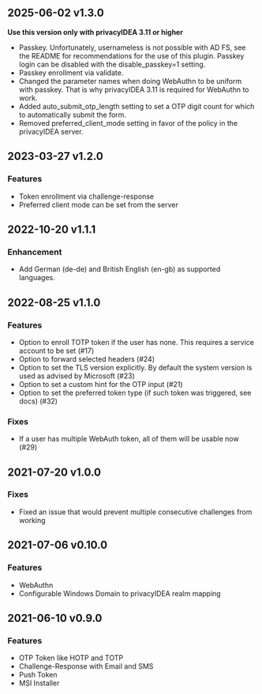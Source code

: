 ## 2025-06-02 v1.3.0

**Use this version only with privacyIDEA 3.11 or higher**
* Passkey. Unfortunately, usernameless is not possible with AD FS, see the README for recommendations for the use of this plugin. Passkey login can be disabled with the disable_passkey=1 setting.
* Passkey enrollment via validate.
* Changed the parameter names when doing WebAuthn to be uniform with passkey. That is why privacyIDEA 3.11 is required for WebAuthn to work.
* Added auto_submit_otp_length setting to set a OTP digit count for which to automatically submit the form.
* Removed preferred_client_mode setting in favor of the policy in the privacyIDEA server. 

## 2023-03-27 v1.2.0

### Features
* Token enrollment via challenge-response
* Preferred client mode can be set from the server


## 2022-10-20 v1.1.1

### Enhancement
* Add German (de-de) and British English (en-gb) as supported languages.


## 2022-08-25 v1.1.0

### Features
* Option to enroll TOTP token if the user has none. This requires a service account to be set (#17)
* Option to forward selected headers (#24)
* Option to set the TLS version explicitly. By default the system version is used as advised by Microsoft (#23)
* Option to set a custom hint for the OTP input (#21)
* Option to set the preferred token type (if such token was triggered, see docs) (#32)

### Fixes
* If a user has multiple WebAuth token, all of them will be usable now (#29)


## 2021-07-20 v1.0.0

### Fixes
* Fixed an issue that would prevent multiple consecutive challenges from working


## 2021-07-06 v0.10.0

### Features
* WebAuthn
* Configurable Windows Domain to privacyIDEA realm mapping


## 2021-06-10 v0.9.0

### Features
* OTP Token like HOTP and TOTP
* Challenge-Response with Email and SMS
* Push Token
* MSI Installer
